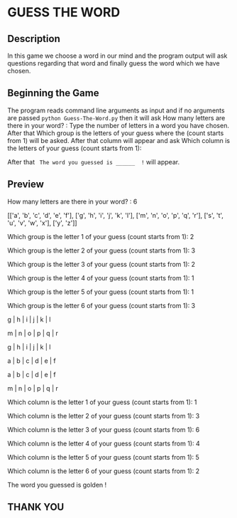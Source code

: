 
# GUESS THE WORD

## Description 

In this game we choose a word in our mind and the program output will ask questions regarding that word and finally guess the word which we have chosen.

## Beginning the Game

The program reads command line arguments as input and if no arguments are passed ``` python Guess-The-Word.py ``` then it will ask How many letters are there in your word? :
Type the number of letters in a word you have chosen.
After that Which group is the letters of your guess where the (count starts from 1) will be asked. After that column will appear
and ask Which column is the letters of your guess (count starts from 1):

After that ``` The word you guessed is ______  !``` will appear.

## Preview

How many letters are there in your word? : 6

[['a', 'b', 'c', 'd', 'e', 'f'], ['g', 'h', 'i', 'j', 'k', 'l'], ['m', 'n', 'o', 'p', 'q', 'r'], ['s', 't', 'u', 'v', 'w', 'x'], ['y', 'z']]

Which group is the letter 1 of your guess (count starts from 1): 2

Which group is the letter 2 of your guess (count starts from 1): 3

Which group is the letter 3 of your guess (count starts from 1): 2

Which group is the letter 4 of your guess (count starts from 1): 1

Which group is the letter 5 of your guess (count starts from 1): 1

Which group is the letter 6 of your guess (count starts from 1): 3

g |  h |  i |  j |  k |  l

m |  n |  o |  p |  q |  r

g |  h |  i |  j |  k |  l

a |  b |  c |  d |  e |  f

a |  b |  c |  d |  e |  f

m |  n |  o |  p |  q |  r


Which column is the letter 1 of your guess (count starts from 1): 1

Which column is the letter 2 of your guess (count starts from 1): 3

Which column is the letter 3 of your guess (count starts from 1): 6

Which column is the letter 4 of your guess (count starts from 1): 4

Which column is the letter 5 of your guess (count starts from 1): 5

Which column is the letter 6 of your guess (count starts from 1): 2

The word you guessed is golden !

## THANK YOU 
